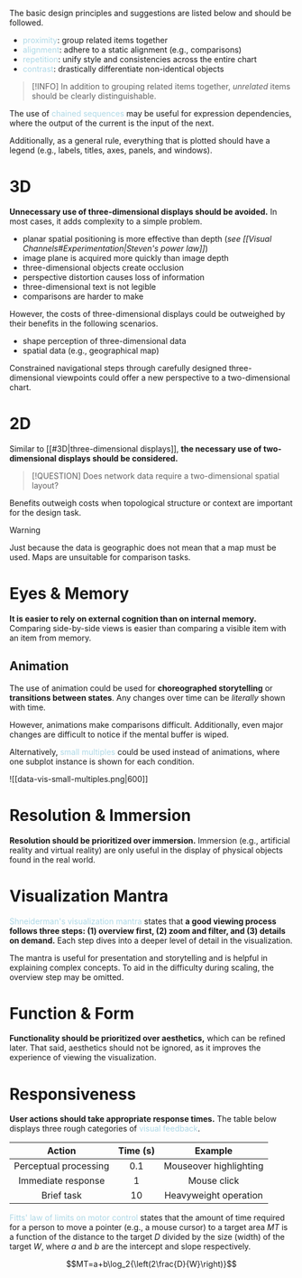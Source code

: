 The basic design principles and suggestions are listed below and should be followed.
- <span style = "color:lightblue">proximity</span>: group related items together
- <span style = "color:lightblue">alignment</span>: adhere to a static alignment (e.g., comparisons)
- <span style = "color:lightblue">repetition</span>: unify style and consistencies across the entire chart
- <span style = "color:lightblue">contrast</span>: drastically differentiate non-identical objects

> [!INFO]
> In addition to grouping related items together, *unrelated* items should be clearly distinguishable.

The use of <span style = "color:lightblue">chained sequences</span> may be useful for expression dependencies, where the output of the current is the input of the next.

Additionally, as a general rule, everything that is plotted should have a legend (e.g., labels, titles, axes, panels, and windows).

# 3D
**Unnecessary use of three-dimensional displays should be avoided.** In most cases, it adds complexity to a simple problem.
- planar spatial positioning is more effective than depth (*see [[Visual Channels#Experimentation|Steven's power law]]*)
- image plane is acquired more quickly than image depth
- three-dimensional objects create occlusion
- perspective distortion causes loss of information
- three-dimensional text is not legible
- comparisons are harder to make

However, the costs of three-dimensional displays could be outweighed by their benefits in the following scenarios.
- shape perception of three-dimensional data
- spatial data (e.g., geographical map)

Constrained navigational steps through carefully designed three-dimensional viewpoints could offer a new perspective to a two-dimensional chart.

# 2D
Similar to [[#3D|three-dimensional displays]], **the necessary use of two-dimensional displays should be considered.**

> [!QUESTION]
> Does network data require a two-dimensional spatial layout?

Benefits outweigh costs when topological structure or context are important for the design task.

> [!WARNING]
> Just because the data is geographic does not mean that a map must be used. Maps are unsuitable for comparison tasks.

# Eyes & Memory
**It is easier to rely on external cognition than on internal memory.** Comparing side-by-side views is easier than comparing a visible item with an item from memory.

## Animation
The use of animation could be used for **choreographed storytelling** or **transitions between states**. Any changes over time can be *literally* shown with time.

However, animations make comparisons difficult. Additionally, even major changes are difficult to notice if the mental buffer is wiped.

Alternatively, <span style = "color:lightblue">small multiples</span> could be used instead of animations, where one subplot instance is shown for each condition.

![[data-vis-small-multiples.png|600]]

# Resolution & Immersion
**Resolution should be prioritized over immersion.** Immersion (e.g., artificial reality and virtual reality) are only useful in the display of physical objects found in the real world.

# Visualization Mantra
<span style = "color:lightblue">Shneiderman's visualization mantra</span> states that **a good viewing process follows three steps: (1) overview first, (2) zoom and filter, and (3) details on demand.** Each step dives into a deeper level of detail in the visualization.

The mantra is useful for presentation and storytelling and is helpful in explaining complex concepts. To aid in the difficulty during scaling, the overview step may be omitted.

# Function & Form
**Functionality should be prioritized over aesthetics,** which can be refined later. That said, aesthetics should not be ignored, as it improves the experience of viewing the visualization.

# Responsiveness
**User actions should take appropriate response times.** The table below displays three rough categories of <span style = "color:lightblue">visual feedback</span>.

|      **Action**       | **Time (s)** |      **Example**       |
|:---------------------:|:------------:|:----------------------:|
| Perceptual processing |    $0.1$     | Mouseover highlighting |
|  Immediate response   |     $1$      |      Mouse click       |
|      Brief task       |     $10$     | Heavyweight operation                       |

<span style = "color:lightblue">Fitts' law of limits on motor control</span> states that the amount of time required for a person to move a pointer (e.g., a mouse cursor) to a target area $MT$ is a function of the distance to the target $D$ divided by the size (width) of the target $W$, where $a$ and $b$ are the intercept and slope respectively.

$$MT=a+b\log_2{\left(2\frac{D}{W}\right)}$$
